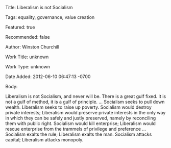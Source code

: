 Title:  Liberalism is not Socialism

Tags:   equality, governance, value creation

Featured: true

Recommended: false

Author: Winston Churchill

Work Title: unknown

Work Type: unknown

Date Added: 2012-06-10 06:47:13 -0700

Body: 

Liberalism is not Socialism, and never will be. There is a great gulf fixed. It is not a gulf of method, it is a gulf of principle. … Socialism seeks to pull down wealth. Liberalism seeks to raise up poverty. Socialism would destroy private interests; Liberalism would preserve private interests in the only way in which they can be safely and justly preserved, namely by reconciling them with public right. Socialism would kill enterprise; Liberalism would rescue enterprise from the trammels of privilege and preference … Socialism exalts the rule; Liberalism exalts the man. Socialism attacks capital; Liberalism attacks monopoly.


